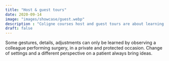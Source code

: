 ```yaml
---
title: "Host & guest tours"
date: 2020-09-14
image: "images/showcase/guest.webp"
description : "Coligne courses host and guest tours are about learning by observation of experts performing surgery."
draft: false
---
```


Some gestures, details, adjustments can only be learned by observing a colleague performing surgery, in a private and protected occasion. 
Change of settings and a different perspective on a patient always bring ideas.